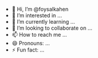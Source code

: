 - 👋 Hi, I’m @foysalkahen
- 👀 I’m interested in ...
- 🌱 I’m currently learning ...
- 💞️ I’m looking to collaborate on ...
- 📫 How to reach me ...
- 😄 Pronouns: ...
- ⚡ Fun fact: ...

<!---
foysalkahen/foysalkahen is a ✨ special ✨ repository because its `README.md` (this file) appears on your GitHub profile.
You can click the Preview link to take a look at your changes.
--->
